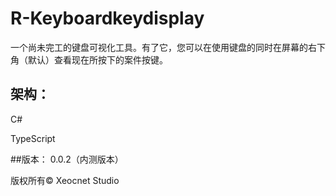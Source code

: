 # R-Keyboardkeydisplay

一个尚未完工的键盘可视化工具。有了它，您可以在使用键盘的同时在屏幕的右下角（默认）查看现在所按下的案件按键。

## 架构：
C#

TypeScript

##版本：
0.0.2（内测版本）

版权所有© Xeocnet Studio
